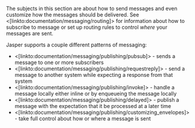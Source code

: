 <!--title:Publishing Messages-->

The subjects in this section are about how to send messages and even customize how the messages should be delivered. See <[linkto:documentation/messaging/routing]> for information about how
to subscribe to message or set up routing rules to control *where* your messages are sent.

Jasper supports a couple different patterns of messaging:

* <[linkto:documentation/messaging/publishing/pubsub]> - sends a message to one or more subscribers
* <[linkto:documentation/messaging/publishing/requestreply]> - send a message to another system while expecting a response from that system
* <[linkto:documentation/messaging/publishing/invoke]> - handle a message locally either inline or by enqueueing the message locally
* <[linkto:documentation/messaging/publishing/delayed]> - publish a message with the expectation that it be processed at a later time
* <[linkto:documentation/messaging/publishing/customizing_envelopes]> - take full control about how or where a message is sent 